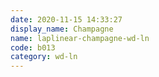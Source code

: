 ```yaml
---
date: 2020-11-15 14:33:27
display_name: Champagne
name: laplinear-champagne-wd-ln
code: b013
category: wd-ln
---
```

